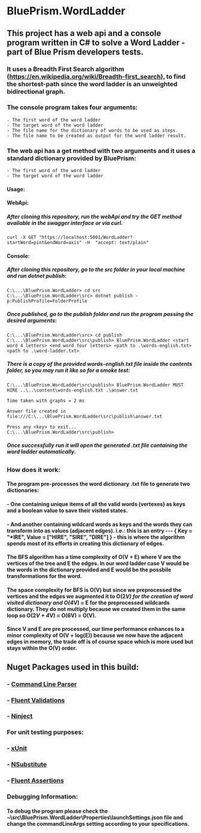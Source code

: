 # BluePrism.WordLadder

## This project has a web api and a console program written in C# to solve a Word Ladder - part of Blue Prism developers tests. 

### It uses a Breadth First Search algorithm (https://en.wikipedia.org/wiki/Breadth-first_search), to find the shortest-path since the word ladder is an unweighted bidirectional graph.

### The console program takes four arguments:
	- The first word of the word ladder
	- The target word of the word ladder
	- The file name for the dictionary of words to be used as steps.
	- The file name to be created as output for the word ladder result.

### The web api has a get method with two arguments and it uses a standard dictionary provided by BluePrism:
	- The first word of the word ladder
	- The target word of the word ladder

#### Usage:

#### WebApi:
#####	After cloning this repository, run the webApi and try the GET method available in the swagger interface or via curl.
```
curl -X GET "https://localhost:5001/WordLadder?startWord=pint&endWord=axis" -H  "accept: text/plain"
```

#### Console:
#####	After cloning this repository, go to the src folder in your local machine and run dotnet publish:

```
C:\...\BluePrism.WordLadder> cd src
C:\...\BluePrism.WordLadder\src> dotnet publish -p:PublishProfile=FolderProfile
```

##### Once published, go to the publish folder and run the program passing the desired arguments:

```
C:\...\BluePrism.WordLadder\src> cd publish 
C:\...\BluePrism.WordLadder\src\publish> BluePrism.WordLadder <start word 4 letters> <end word four letters> <path to .\words-english.txt> <path to .\word-ladder.txt>
```

##### There is a copy of the provided words-english.txt file inside the contents folder, so you may run it like so for a smoke test: 

```
C:\...\BluePrism.WordLadder\src\publish> BluePrism.WordLadder MUST HIRE ..\..\content\words-english.txt .\answer.txt
```
```
Time taken with graphs = 2 ms

Answer file created in file:///C:\...\BluePrism.WordLadder\src\publish\answer.txt

Press any <key> to exit...
C:\...\BluePrism.WordLadder\src\publish>
```

##### Once successfully run it will open the generated .txt file containing the word ladder automatically.

##

### How does it work:

#### The program pre-processes the word dictionary .txt file to generate two dictionaries: 
####	- One containing unique items of all the valid words (vertexes) as keys and a boolean value to save their visited states. 
####	- And another containing wildcard words as keys and the words they can transform into as values (adjacent edges). i.e.: this is an entry --- { Key = "*IRE", Value = ["HIRE", "SIRE", "DIRE"] } - this is where the algorithm spends most of its efforts in creating this dictionary of edges.
####	The BFS algorithm has a time complexity of O(V + E) where V are the vertices of the tree and E the edges. In our word ladder case V would be the words in the dictionary provided and E would be the possbile transformations for the word. 
####	The space complexity for BFS is O(V) but since we preprocessed the vertices and the edges we augmented it to O(2*V) for the creation of word visited dictionary and O(4*V) = E for the preprocessed wildcards dictionary. They do not multiply because we created them in the same loop so O(2*V + 4*V) = O(6V) = O(V).
####	Since V and E are pre processed, our time performance enhances to a minor complexity of O(V + log(E)) because we now have the adjacent edges in memory, the trade off is of course space which is more used but stays within the O(V) order.
	

## Nuget Packages used in this build:

### - <a href="https://github.com/commandlineparser">Command Line Parser</a>
### - <a href="https://fluentvalidation.net/">Fluent Validations</a>
### - <a href="http://www.ninject.org/">Ninject</a>

### For unit testing purposes:
### - <a href="https://github.com/xunit/xunit">xUnit</a>
### - <a href="https://github.com/nsubstitute/NSubstitute">NSubstitute</a>
### - <a href="https://fluentassertions.com/">Fluent Assertions</a>

### Debugging Information: 

#### To debug the program please check the ~\src\BluePrism.WordLadder\Properties\launchSettings.json file and change the commandLineArgs setting according to your specifications.
